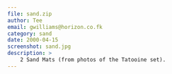 ```yaml
---
file: sand.zip
author: Tee
email: gwilliams@horizon.co.fk
category: sand
date: 2000-04-15
screenshot: sand.jpg
description: >
    2 Sand Mats (from photos of the Tatooine set).
---
```

